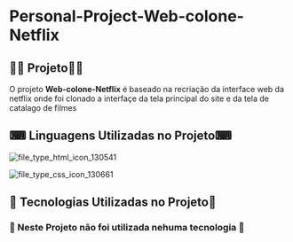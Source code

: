 # Personal-Project-Web-colone-Netflix



## 👨‍💻 **Projeto**👨‍💻

O projeto **Web-colone-Netflix** é baseado na recriação da interface web da netflix onde foi clonado a interfaçe da tela principal do site e da tela de catalago de filmes  



## ⌨ **Linguagens Utilizadas no Projeto**⌨ 


 ![file_type_html_icon_130541](https://user-images.githubusercontent.com/69303138/113502725-7f1dcf80-9504-11eb-9e43-2e8955d6933d.png)  

 ![file_type_css_icon_130661](https://user-images.githubusercontent.com/69303138/113502736-9bba0780-9504-11eb-8021-e8d7aad8656c.png)  


## 🚀 **Tecnologias Utilizadas no Projeto**🚀

### 🚫 Neste Projeto não foi utilizada nehuma tecnologia 🚫 ###

              
